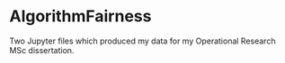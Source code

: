 # AlgorithmFairness
Two Jupyter files which produced my data for my Operational Research MSc dissertation.
